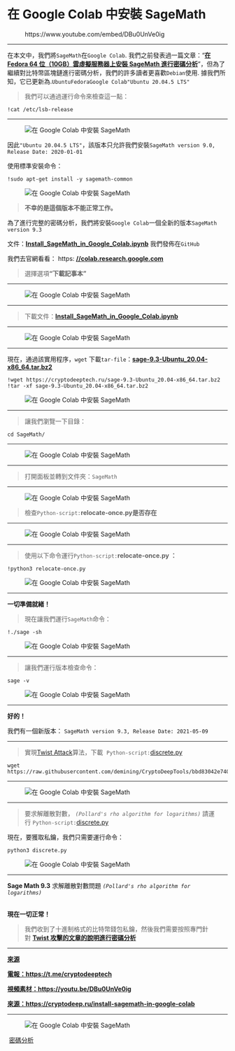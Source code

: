 # 在 Google Colab 中安裝 SageMath

<!-- wp:embed {"url":"https://www.youtube.com/embed/DBu0UnVe0ig","type":"rich","providerNameSlug":"вставить-обработчик","responsive":true,"className":"wp-embed-aspect-16-9 wp-has-aspect-ratio"} -->
<figure class="wp-block-embed is-type-rich is-provider-вставить-обработчик wp-block-embed-вставить-обработчик wp-embed-aspect-16-9 wp-has-aspect-ratio"><div class="wp-block-embed__wrapper">
https://www.youtube.com/embed/DBu0UnVe0ig
</div></figure>
<!-- /wp:embed -->

<!-- wp:separator -->
<hr class="wp-block-separator has-alpha-channel-opacity"/>
<!-- /wp:separator -->

<!-- wp:paragraph -->
<p>在本文中，我們將<code>SageMath</code>在<code>Google Colab</code>.&nbsp;我們之前發表過一篇文章：“<strong><a href="https://cryptodeeptech.ru/install-sagemath-on-fedora/" target="_blank" rel="noreferrer noopener">在 Fedora 64 位（10GB）雲虛擬服務器上安裝 SageMath 進行密碼分析</a></strong>”，但為了繼續對比特幣區塊鏈進行密碼分析，我們的許多讀者更喜歡<code>Debian</code>使用.&nbsp;據我們所知，它已更新為.<code>Ubuntu</code><code>Fedora</code><code>Google Colab</code><code>"Ubuntu 20.04.5 LTS"</code></p>
<!-- /wp:paragraph -->

<!-- wp:quote -->
<blockquote class="wp-block-quote"><!-- wp:paragraph -->
<p>我們可以通過運行命令來檢查這一點：</p>
<!-- /wp:paragraph --></blockquote>
<!-- /wp:quote -->

<!-- wp:code -->
<pre class="wp-block-code"><code>!cat /etc/lsb-release
</code></pre>
<!-- /wp:code -->

<!-- wp:separator -->
<hr class="wp-block-separator has-alpha-channel-opacity"/>
<!-- /wp:separator -->

<!-- wp:image {"id":2598} -->
<figure class="wp-block-image"><img src="https://cryptodeep.ru/wp-content/uploads/2023/04/image-21-1024x192.png" alt="在 Google Colab 中安裝 SageMath" class="wp-image-2598"/></figure>
<!-- /wp:image -->

<!-- wp:paragraph -->
<p>因此<code>"Ubuntu 20.04.5 LTS"</code>，該版本只允許我們安裝<code>SageMath version 9.0, Release Date: 2020-01-01</code></p>
<!-- /wp:paragraph -->

<!-- wp:paragraph -->
<p>使用標準安裝命令：</p>
<!-- /wp:paragraph -->

<!-- wp:code -->
<pre class="wp-block-code"><code>!sudo apt-get install -y sagemath-common</code></pre>
<!-- /wp:code -->

<!-- wp:image {"id":2599} -->
<figure class="wp-block-image"><img src="https://cryptodeep.ru/wp-content/uploads/2023/04/image-22-1024x120.png" alt="在 Google Colab 中安裝 SageMath" class="wp-image-2599"/></figure>
<!-- /wp:image -->

<!-- wp:quote -->
<blockquote class="wp-block-quote"><!-- wp:paragraph -->
<p><strong>不幸的是這個版本不能正常工作。</strong></p>
<!-- /wp:paragraph --></blockquote>
<!-- /wp:quote -->

<!-- wp:paragraph -->
<p>為了進行完整的密碼分析，我們將安裝<code>Google Colab</code>一個全新的版本<code>SageMath version 9.3</code></p>
<!-- /wp:paragraph -->

<!-- wp:paragraph -->
<p>文件：<a href="https://github.com/demining/CryptoDeepTools/blob/main/19SageMathGoogleColab/Install_SageMath_in_Google_Colab.ipynb" target="_blank" rel="noreferrer noopener"><strong>Install_SageMath_in_Google_Colab.ipynb</strong></a>&nbsp;我們發佈在<code>GitHub</code></p>
<!-- /wp:paragraph -->

<!-- wp:paragraph -->
<p>我們去官網看看： https:&nbsp;<strong><a href="https://colab.research.google.com/" target="_blank" rel="noreferrer noopener">//colab.research.google.com</a></strong></p>
<!-- /wp:paragraph -->

<!-- wp:quote -->
<blockquote class="wp-block-quote"><!-- wp:paragraph -->
<p>選擇選項<strong>“下載記事本”</strong></p>
<!-- /wp:paragraph --></blockquote>
<!-- /wp:quote -->

<!-- wp:separator -->
<hr class="wp-block-separator has-alpha-channel-opacity"/>
<!-- /wp:separator -->

<!-- wp:image {"id":2605} -->
<figure class="wp-block-image"><img src="https://cryptodeep.ru/wp-content/uploads/2023/04/image-24.png" alt="在 Google Colab 中安裝 SageMath" class="wp-image-2605"/></figure>
<!-- /wp:image -->

<!-- wp:separator -->
<hr class="wp-block-separator has-alpha-channel-opacity"/>
<!-- /wp:separator -->

<!-- wp:quote -->
<blockquote class="wp-block-quote"><!-- wp:paragraph -->
<p>下載文件：<a href="https://github.com/demining/CryptoDeepTools/blob/main/19SageMathGoogleColab/Install_SageMath_in_Google_Colab.ipynb" target="_blank" rel="noreferrer noopener"><strong>Install_SageMath_in_Google_Colab.ipynb</strong></a></p>
<!-- /wp:paragraph --></blockquote>
<!-- /wp:quote -->

<!-- wp:separator -->
<hr class="wp-block-separator has-alpha-channel-opacity"/>
<!-- /wp:separator -->

<!-- wp:image {"id":2606} -->
<figure class="wp-block-image"><img src="https://cryptodeep.ru/wp-content/uploads/2023/04/image-25.png" alt="在 Google Colab 中安裝 SageMath" class="wp-image-2606"/></figure>
<!-- /wp:image -->

<!-- wp:separator -->
<hr class="wp-block-separator has-alpha-channel-opacity"/>
<!-- /wp:separator -->

<!-- wp:paragraph -->
<p>現在，通過該實用程序，<code>wget</code>&nbsp;下載<code>tar-file</code>：<a href="https://cryptodeeptech.ru/sage-9.3-Ubuntu_20.04-x86_64.tar.bz2" target="_blank" rel="noreferrer noopener"><strong>sage-9.3-Ubuntu_20.04-x86_64.tar.bz2</strong></a></p>
<!-- /wp:paragraph -->

<!-- wp:code -->
<pre class="wp-block-code"><code>!wget https://cryptodeeptech.ru/sage-9.3-Ubuntu_20.04-x86_64.tar.bz2
!tar -xf sage-9.3-Ubuntu_20.04-x86_64.tar.bz2</code></pre>
<!-- /wp:code -->

<!-- wp:image {"id":2612} -->
<figure class="wp-block-image"><img src="https://cryptodeep.ru/wp-content/uploads/2023/04/image-29-1024x321.png" alt="在 Google Colab 中安裝 SageMath" class="wp-image-2612"/></figure>
<!-- /wp:image -->

<!-- wp:separator -->
<hr class="wp-block-separator has-alpha-channel-opacity"/>
<!-- /wp:separator -->

<!-- wp:quote -->
<blockquote class="wp-block-quote"><!-- wp:paragraph -->
<p>讓我們瀏覽一下目錄：</p>
<!-- /wp:paragraph --></blockquote>
<!-- /wp:quote -->

<!-- wp:code -->
<pre class="wp-block-code"><code>cd SageMath/</code></pre>
<!-- /wp:code -->

<!-- wp:separator -->
<hr class="wp-block-separator has-alpha-channel-opacity"/>
<!-- /wp:separator -->

<!-- wp:image {"id":2617} -->
<figure class="wp-block-image"><img src="https://cryptodeep.ru/wp-content/uploads/2023/04/image-32-1024x110.png" alt="在 Google Colab 中安裝 SageMath" class="wp-image-2617"/></figure>
<!-- /wp:image -->

<!-- wp:separator -->
<hr class="wp-block-separator has-alpha-channel-opacity"/>
<!-- /wp:separator -->

<!-- wp:quote -->
<blockquote class="wp-block-quote"><!-- wp:paragraph -->
<p>打開面板並轉到文件夾：<code>SageMath</code></p>
<!-- /wp:paragraph --></blockquote>
<!-- /wp:quote -->

<!-- wp:separator -->
<hr class="wp-block-separator has-alpha-channel-opacity"/>
<!-- /wp:separator -->

<!-- wp:image {"id":2619} -->
<figure class="wp-block-image"><img src="https://cryptodeep.ru/wp-content/uploads/2023/04/image-34.png" alt="在 Google Colab 中安裝 SageMath" class="wp-image-2619"/></figure>
<!-- /wp:image -->

<!-- wp:quote -->
<blockquote class="wp-block-quote"><!-- wp:paragraph -->
<p>檢查<code>Python-script:</code><strong>relocate-once.py是否存在</strong></p>
<!-- /wp:paragraph --></blockquote>
<!-- /wp:quote -->

<!-- wp:separator -->
<hr class="wp-block-separator has-alpha-channel-opacity"/>
<!-- /wp:separator -->

<!-- wp:image {"id":2618} -->
<figure class="wp-block-image"><img src="https://cryptodeep.ru/wp-content/uploads/2023/04/image-33-1024x180.png" alt="在 Google Colab 中安裝 SageMath" class="wp-image-2618"/></figure>
<!-- /wp:image -->

<!-- wp:separator -->
<hr class="wp-block-separator has-alpha-channel-opacity"/>
<!-- /wp:separator -->

<!-- wp:quote -->
<blockquote class="wp-block-quote"><!-- wp:paragraph -->
<p>使用以下命令運行<code>Python-script:</code><strong>relocate-once.py ：</strong></p>
<!-- /wp:paragraph --></blockquote>
<!-- /wp:quote -->

<!-- wp:code -->
<pre class="wp-block-code"><code>!python3 relocate-once.py</code></pre>
<!-- /wp:code -->

<!-- wp:image {"id":2620} -->
<figure class="wp-block-image"><img src="https://cryptodeep.ru/wp-content/uploads/2023/04/image-35-1024x451.png" alt="在 Google Colab 中安裝 SageMath" class="wp-image-2620"/></figure>
<!-- /wp:image -->

<!-- wp:separator -->
<hr class="wp-block-separator has-alpha-channel-opacity"/>
<!-- /wp:separator -->

<!-- wp:paragraph -->
<p><strong>一切準備就緒！</strong></p>
<!-- /wp:paragraph -->

<!-- wp:quote -->
<blockquote class="wp-block-quote"><!-- wp:paragraph -->
<p>現在讓我們運行<code>SageMath</code>命令：</p>
<!-- /wp:paragraph --></blockquote>
<!-- /wp:quote -->

<!-- wp:code -->
<pre class="wp-block-code"><code>!./sage -sh</code></pre>
<!-- /wp:code -->

<!-- wp:image {"id":2623} -->
<figure class="wp-block-image"><img src="https://cryptodeep.ru/wp-content/uploads/2023/04/image-36-1024x304.png" alt="在 Google Colab 中安裝 SageMath" class="wp-image-2623"/></figure>
<!-- /wp:image -->

<!-- wp:separator -->
<hr class="wp-block-separator has-alpha-channel-opacity"/>
<!-- /wp:separator -->

<!-- wp:quote -->
<blockquote class="wp-block-quote"><!-- wp:paragraph -->
<p>讓我們運行版本檢查命令：</p>
<!-- /wp:paragraph --></blockquote>
<!-- /wp:quote -->

<!-- wp:code -->
<pre class="wp-block-code"><code>sage -v</code></pre>
<!-- /wp:code -->

<!-- wp:image {"id":2624} -->
<figure class="wp-block-image"><img src="https://cryptodeep.ru/wp-content/uploads/2023/04/image-37-1024x344.png" alt="在 Google Colab 中安裝 SageMath" class="wp-image-2624"/></figure>
<!-- /wp:image -->

<!-- wp:separator -->
<hr class="wp-block-separator has-alpha-channel-opacity"/>
<!-- /wp:separator -->

<!-- wp:paragraph -->
<p><strong>好的！</strong></p>
<!-- /wp:paragraph -->

<!-- wp:paragraph -->
<p>我們有一個新版本：&nbsp;<code>SageMath version 9.3, Release Date: 2021-05-09</code></p>
<!-- /wp:paragraph -->

<!-- wp:separator -->
<hr class="wp-block-separator has-alpha-channel-opacity"/>
<!-- /wp:separator -->

<!-- wp:quote -->
<blockquote class="wp-block-quote"><!-- wp:paragraph -->
<p>實現<a href="https://cryptodeeptech.ru/twist-attack/" target="_blank" rel="noreferrer noopener">Twist Attack</a>算法，下載 &nbsp;<code>Python-script:</code><a href="https://github.com/demining/CryptoDeepTools/blob/bbd83042e7405508cd2e646ad1b0819da0f9c58d/18TwistAttack/discrete.py" target="_blank" rel="noreferrer noopener">discrete.py</a></p>
<!-- /wp:paragraph --></blockquote>
<!-- /wp:quote -->

<!-- wp:code -->
<pre class="wp-block-code"><code>wget https://raw.githubusercontent.com/demining/CryptoDeepTools/bbd83042e7405508cd2e646ad1b0819da0f9c58d/18TwistAttack/discrete.py</code></pre>
<!-- /wp:code -->

<!-- wp:separator -->
<hr class="wp-block-separator has-alpha-channel-opacity"/>
<!-- /wp:separator -->

<!-- wp:image {"id":2628} -->
<figure class="wp-block-image"><img src="https://cryptodeep.ru/wp-content/uploads/2023/04/image-41-1024x517.png" alt="在 Google Colab 中安裝 SageMath" class="wp-image-2628"/></figure>
<!-- /wp:image -->

<!-- wp:separator -->
<hr class="wp-block-separator has-alpha-channel-opacity"/>
<!-- /wp:separator -->

<!-- wp:quote -->
<blockquote class="wp-block-quote"><!-- wp:paragraph -->
<p>要求解離散對數，&nbsp;<em><code>(Pollard's rho algorithm for logarithms)</code></em>&nbsp;請運行&nbsp;<code>Python-script:</code><a href="https://github.com/demining/CryptoDeepTools/blob/bbd83042e7405508cd2e646ad1b0819da0f9c58d/18TwistAttack/discrete.py" target="_blank" rel="noreferrer noopener">discrete.py</a></p>
<!-- /wp:paragraph --></blockquote>
<!-- /wp:quote -->

<!-- wp:paragraph -->
<p>現在，要獲取私鑰，我們只需要運行命令：</p>
<!-- /wp:paragraph -->

<!-- wp:code -->
<pre class="wp-block-code"><code>python3 discrete.py</code></pre>
<!-- /wp:code -->

<!-- wp:image {"id":2654} -->
<figure class="wp-block-image"><img src="https://cryptodeep.ru/wp-content/uploads/2023/04/image-43-1024x548.png" alt="在 Google Colab 中安裝 SageMath" class="wp-image-2654"/></figure>
<!-- /wp:image -->

<!-- wp:separator -->
<hr class="wp-block-separator has-alpha-channel-opacity"/>
<!-- /wp:separator -->

<!-- wp:paragraph -->
<p><strong>Sage Math&nbsp;</strong><strong>9.3</strong>&nbsp;求解離散對數問題&nbsp;<em><code>(Pollard's rho algorithm for logarithms)</code></em></p>
<!-- /wp:paragraph -->

<!-- wp:paragraph -->
<p><strong><br>現在一切正常！</strong></p>
<!-- /wp:paragraph -->

<!-- wp:quote -->
<blockquote class="wp-block-quote"><!-- wp:paragraph -->
<p>我們收到了十進制格式的比特幣錢包私鑰，然後我們需要按照專門針對&nbsp;<strong><a href="https://cryptodeeptech.ru/twist-attack/" target="_blank" rel="noreferrer noopener">Twist 攻擊的文章的說明進行密碼分析</a></strong></p>
<!-- /wp:paragraph --></blockquote>
<!-- /wp:quote -->

<!-- wp:separator -->
<hr class="wp-block-separator has-alpha-channel-opacity"/>
<!-- /wp:separator -->

<!-- wp:paragraph -->
<p><strong><a href="https://github.com/demining/Install-SageMath-in-Google-Colab" target="_blank" rel="noreferrer noopener">來源</a></strong></p>
<!-- /wp:paragraph -->

<!-- wp:paragraph -->
<p><strong><a href="https://t.me/cryptodeeptech" target="_blank" rel="noreferrer noopener">電報：https://t.me/cryptodeeptech</a></strong></p>
<!-- /wp:paragraph -->

<!-- wp:paragraph -->
<p><strong><a href="https://youtu.be/DBu0UnVe0ig" target="_blank" rel="noreferrer noopener">視頻素材：https://youtu.be/DBu0UnVe0ig</a></strong></p>
<!-- /wp:paragraph -->

<!-- wp:paragraph -->
<p><strong><a href="https://cryptodeep.ru/install-sagemath-in-google-colab" target="_blank" rel="noreferrer noopener">來源：https://cryptodeep.ru/install-sagemath-in-google-colab</a></strong></p>
<!-- /wp:paragraph -->

<!-- wp:separator -->
<hr class="wp-block-separator has-alpha-channel-opacity"/>
<!-- /wp:separator -->

<!-- wp:image {"id":2669} -->
<figure class="wp-block-image"><img src="https://cryptodeep.ru/wp-content/uploads/2023/04/037-1-1024x576.png" alt="在 Google Colab 中安裝 SageMath" class="wp-image-2669"/></figure>
<!-- /wp:image -->

<!-- wp:paragraph -->
<p>&nbsp;<a href="https://cryptodeep.ru/category/%d0%ba%d1%80%d0%b8%d0%bf%d1%82%d0%be%d0%b0%d0%bd%d0%b0%d0%bb%d0%b8%d0%b7/">密碼分析</a></p>
<!-- /wp:paragraph -->
